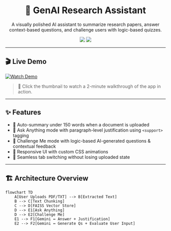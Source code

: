 <h1 align="center">🧠 GenAI Research Assistant</h1>

<p align="center">
  A visually polished AI assistant to summarize research papers, answer context-based questions, and challenge users with logic-based quizzes.
</p>

<p align="center">
  <img src="https://img.shields.io/badge/Powered%20by-Gemini-ffca28?style=for-the-badge&logo=google" />
  <img src="https://img.shields.io/badge/Built%20with-Streamlit-e74c3c?style=for-the-badge&logo=streamlit" />
</p>

---

## 🎬 Live Demo

[![Watch Demo](https://img.youtube.com/vi/YOUR_YOUTUBE_VIDEO_ID/0.jpg)](https://www.youtube.com/watch?v=YOUR_YOUTUBE_VIDEO_ID)

> 🔗 Click the thumbnail to watch a 2-minute walkthrough of the app in action.

---

## ✨ Features

- 📄 Auto-summary under 150 words when a document is uploaded
- 💬 Ask Anything mode with paragraph-level justification using `<support>` tagging
- 🧠 Challenge Me mode with logic-based AI-generated questions & contextual feedback
- 🌈 Responsive UI with custom CSS animations
- 🔁 Seamless tab switching without losing uploaded state

---

## 🏗️ Architecture Overview

```mermaid
flowchart TD
    A[User Uploads PDF/TXT] --> B[Extracted Text]
    B --> C[Text Chunking]
    C --> D[FAISS Vector Store]
    D --> E1[Ask Anything]
    D --> E2[Challenge Me]
    E1 --> F1[Gemini ↔ Answer + Justification]
    E2 --> F2[Gemini ↔ Generate Qs + Evaluate User Input]
